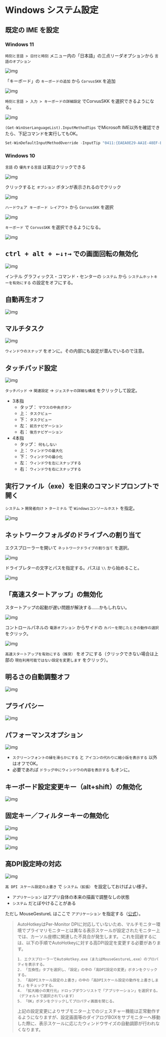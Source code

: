 # Windows システム設定

## 既定の IME を設定

### Windows 11

`時刻と言語 > 日付と時刻` メニュー内の「日本語」の三点リーダオプションから `言語のオプション`

![img](./img/corvus-win11-01.png)

「キーボード」の `キーボードの追加` から `CorvusSKK` を追加

![img](./img/corvus-win11-02.png)

`時刻と言語 > 入力 > キーボードの詳細設定` でCorvusSKK を選択できるようになる。

![img](./img/corvus-win11-03.png)

`(Get-WinUserLanguageList).InputMethodTips` でMicrosoft IME以外を確認できたら、下記コマンドを実行してもOK。

```PowerShell
Set-WinDefaultInputMethodOverride -InputTip "0411:{EAEA0E29-AA1E-48EF-B2DF-46F4E24C6265}{956F14B3-5310-4CEF-9651-26710EB72F3A}"
```


### Windows 10

`言語` の `優先する言語` は実はクリックできる

![img](./img/corvus-win10-01.png)

クリックすると `オプション` ボタンが表示されるのでクリック

![img](./img/corvus-win10-02.png)

`ハードウェア キーボード レイアウト` から `CorvusSKK` を選択

![img](./img/corvus-win10-03.png)

`キーボード` で `CorvusSKK` を選択できるようになる。

![img](./img/corvus-win10-04.png)


## <kbd>ctrl + alt + ←↓↑→</kbd> での画面回転の無効化

![img](./img/intel.png)

インテル グラフィックス・コマンド・センターの `システム` から `システムホットキーを有効にする` の設定をオフにする。

## 自動再生オフ

![img](./img/autoplay.png)

## マルチタスク

![img](./img/multi-task.png)

`ウィンドウのスナップ` をオンに。その内部にも設定が潜んでいるので注意。


## タッチパッド設定

![img](./img/touch.png)

`タッチパッド` → `関連設定` → `ジェスチャの詳細な構成` をクリックして設定。

+ 3本指
    + タップ： `マウスの中央ボタン`
    + 上： `タスクビュー`
    + 下： `タスクビュー`
    + 左： `前方ナビゲーション`
    + 右： `後方ナビゲーション`
+ 4本指
    + タップ： `何もしない`
    + 上： `ウィンドウの最大化`
    + 下： `ウィンドウの最小化`
    + 左： `ウィンドウを左にスナップする`
    + 右： `ウィンドウを右にスナップする`

## 実行ファイル（exe）を旧来のコマンドプロンプトで開く

`システム` > `開発者向け` > `ターミナル` で `Windowsコンソールホスト` を指定。

![img](./img/cmd.png)

## ネットワークフォルダのドライブへの割り当て

エクスプローラーを開いて `ネットワークドライブの割り当て` を選択。

![img](./img/networkdrive-1.png)

ドライブレターの文字とパスを指定する。パスは `\\` から始めること。

![img](./img/networkdrive-2.png)

## 「高速スタートアップ」の無効化

スタートアップの起動が遅い問題が解決する……かもしれない。

![img](./img/non-fast-startup-1.png)

コントロールパネルの `電源オプション` からサイドの `カバーを閉じたときの動作の選択` をクリック。

![img](./img/non-fast-startup-2.png)

`高速スタートアップを有効にする（推奨）` をオフにする（クリックできない場合は上部の `現在利用可能ではない設定を変更します` をクリック）。

## 明るさの自動調整オフ

![img](./img/blightness.png)

## プライバシー

![img](./img/privacy.png)

## パフォーマンスオプション

![img](./img/perform.png)

+ `スクリーンフォントの縁を滑らかにする` と `アイコンの代わりに縮小版を表示する` 以外はオフでOK。
+ 必要であれば `ドラッグ中にウィンドウの内容を表示する` もオンに。

## キーボード設定変更キー（alt+shift）の無効化

![img](./img/keysequence.png)

## 固定キー／フィルターキーの無効化

![img](./img/keyboard.png)

![img](./img/fixkey.png)

![img](./img/filterkey.png)

## 高DPI設定時の対応

![img](./img/dpi.png)

`高 DPI スケール設定の上書き` で `システム（拡張）` を設定しておけばよい様子。

+ `アプリケーション` はアプリ自体の本来の描画で調整なしの状態
+ `システム` だとぼやけることがある

ただし MouseGestureL はここで `アプリケーション` を指定する（[公式](http://hp.vector.co.jp/authors/VA018351/mglahk.html)）。

> AutoHotkeyはPer-Monitor DPIに対応していないため、マルチモニター環境でプライマリモニターとは異なる表示スケールが設定されたモニター上では、カーソル座標に関連した不具合が発生します。 これを回避するには、以下の手順でAutoHotkeyに対する高DPI設定を変更する必要があります。
> 
>     1. エクスプローラーでAutoHotkey.exe（またはMouseGestureL.exe）のプロパティを表示する。
>     2. 「互換性」タブを選択し、「設定」の中の「高DPI設定の変更」ボタンをクリックする。
>     3. 「高DPIスケール設定の上書き」の中の「高DPIスケール設定の動作を上書きします。」をチェックする。
>     4. 「拡大縮小の実行元」ドロップダウンリストで「アプリケーション」を選択する。（デフォルトで選択されています）
>     5. 「OK」ボタンをクリックしてプロパティ画面を閉じる。
> 
> 上記の設定変更によりサブモニター上でのジェスチャー機能は正常動作するようになりますが、設定画面等のダイアログBOXをサブモニターへ移動した際に、表示スケールに応じたウィンドウサイズの自動調節が行われなくなります。

